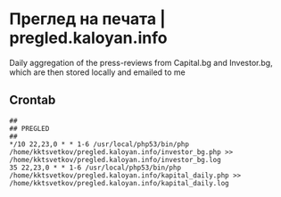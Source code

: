 # Преглед на печата | pregled.kaloyan.info

Daily aggregation of the press-reviews from Capital.bg and Investor.bg, which are then stored locally and emailed to me

## Crontab
```
##
## PREGLED
##
*/10 22,23,0 * * 1-6 /usr/local/php53/bin/php /home/kktsvetkov/pregled.kaloyan.info/investor_bg.php >> /home/kktsvetkov/pregled.kaloyan.info/investor_bg.log
35 22,23,0 * * 1-6 /usr/local/php53/bin/php /home/kktsvetkov/pregled.kaloyan.info/kapital_daily.php >> /home/kktsvetkov/pregled.kaloyan.info/kapital_daily.log
```

